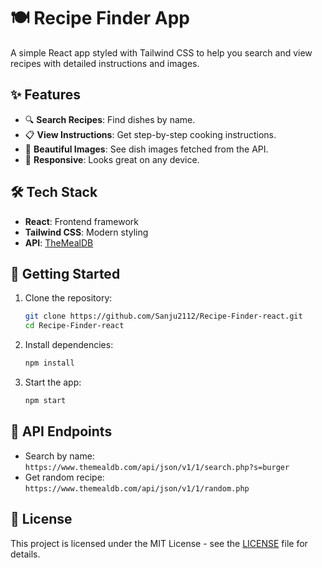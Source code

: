 # 🍽️ Recipe Finder App

A simple React app styled with Tailwind CSS to help you search and view recipes with detailed instructions and images.

## ✨ Features

- 🔍 **Search Recipes**: Find dishes by name.  
- 📋 **View Instructions**: Get step-by-step cooking instructions.  
- 📸 **Beautiful Images**: See dish images fetched from the API.  
- 📱 **Responsive**: Looks great on any device.

## 🛠️ Tech Stack

- **React**: Frontend framework  
- **Tailwind CSS**: Modern styling  
- **API**: [TheMealDB](https://www.themealdb.com/)

## 🚀 Getting Started

1. Clone the repository:
   ```bash
   git clone https://github.com/Sanju2112/Recipe-Finder-react.git
   cd Recipe-Finder-react
   ```
2. Install dependencies:
   ```bash
   npm install
   ```
3. Start the app:
   ```bash
   npm start
   ```

## 🔗 API Endpoints

- Search by name:  
  `https://www.themealdb.com/api/json/v1/1/search.php?s=burger`  
- Get random recipe:  
  `https://www.themealdb.com/api/json/v1/1/random.php`

## 📄 License

This project is licensed under the MIT License - see the [LICENSE](LICENSE) file for details.
